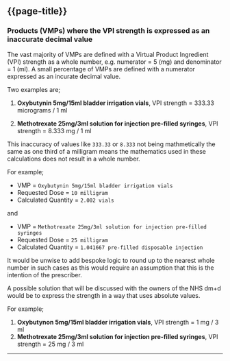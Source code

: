 ## {{page-title}}

### Products (VMPs) where the VPI strength is expressed as an inaccurate decimal value

The vast majority of VMPs are defined with a Virtual Product Ingredient (VPI) strength as a whole number, e.g. numerator = 5 (mg) and denominator = 1 (ml). A small percentage of VMPs are defined with a numerator expressed as an incurate decimal value. 

Two examples are;

1. **Oxybutynin 5mg/15ml bladder irrigation vials**, VPI strength = 333.33 micrograms / 1 ml

2. **Methotrexate 25mg/3ml solution for injection pre-filled syringes**, VPI strength = 8.333 mg / 1 ml

This inaccuracy of values like `333.33` or `8.333` not being mathmetically the same as one third of a milligram means the mathematics used in these calculations does not result in a whole number. 

For example;

- VMP = `Oxybutynin 5mg/15ml bladder irrigation vials`
- Requested Dose = `10 milligram`
- Calculated Quantity = `2.002 vials`

and

- VMP = `Methotrexate 25mg/3ml solution for injection pre-filled syringes`
- Requested Dose = `25 milligram`
- Calculated Quantity = `1.041667 pre-filled disposable injection`

It would be unwise to add bespoke logic to round up to the nearest whole number in such cases as this would require an assumption that this is the intention of the prescriber.

A possible solution that will be discussed with the owners of the NHS dm+d would be to express the strength in a way that uses absolute values. 

For example;

1. **Oxybutynon 5mg/15ml bladder irrigation vials**, VPI strength = 1 mg / 3 ml
2. **Methotrexate 25mg/3ml solution for injection pre-filled syringes**, VPI strength = 25 mg / 3 ml

---
